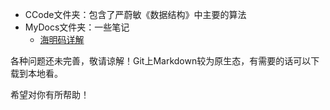 - CCode文件夹：包含了严蔚敏《数据结构》中主要的算法         
- MyDocs文件夹：一些笔记          
  - [海明码详解](https://gitee.com/green-wine/myProjects/blob/master/MyDocs/MyNotes(MD)/%E6%B5%B7%E6%98%8E%E7%A0%81%E8%AF%A6%E8%A7%A3.md)

各种问题还未完善，敬请谅解！Git上Markdown较为原生态，有需要的话可以下载到本地看。

希望对你有所帮助！  